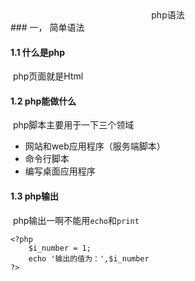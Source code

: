 <center>php语法</center>
### 一，	简单语法

#### 1.1	什么是php

​		php页面就是Html



#### 1.2	php能做什么

​		php脚本主要用于一下三个领域

+ 网站和web应用程序（服务端脚本）
+ 命令行脚本
+ 编写桌面应用程序



#### 1.3	php输出

​		php输出一啊不能用`echo`和`print`

```
<?php 
	$i_number = 1;
	echo '输出的值为：',$i_number
?>
```



